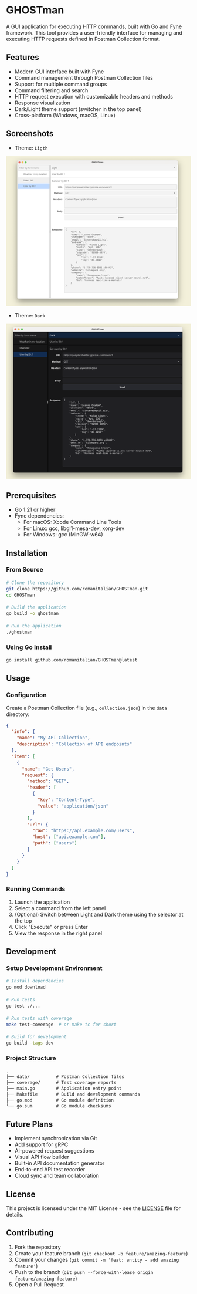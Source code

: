 # GHOSTman

A GUI application for executing HTTP commands, built with Go and Fyne framework. This tool provides a user-friendly interface for managing and executing HTTP requests defined in Postman Collection format.

## Features
- Modern GUI interface built with Fyne
- Command management through Postman Collection files
- Support for multiple command groups
- Command filtering and search
- HTTP request execution with customizable headers and methods
- Response visualization
- Dark/Light theme support (switcher in the top panel)
- Cross-platform (Windows, macOS, Linux)

## Screenshots

- Theme: `Ligth`

![GHOSTman Screenshot](./docs/screenshot-GHOSTman-v1.0.0-theme-light.png)


- Theme: `Dark`

![GHOSTman Screenshot](./docs/screenshot-GHOSTman-v1.0.0-theme-dark.png)

## Prerequisites
- Go 1.21 or higher
- Fyne dependencies:
  - For macOS: Xcode Command Line Tools
  - For Linux: gcc, libgl1-mesa-dev, xorg-dev
  - For Windows: gcc (MinGW-w64)

## Installation

### From Source
```bash
# Clone the repository
git clone https://github.com/romanitalian/GHOSTman.git
cd GHOSTman

# Build the application
go build -o ghostman

# Run the application
./ghostman
```

### Using Go Install
```bash
go install github.com/romanitalian/GHOSTman@latest
```

## Usage

### Configuration
Create a Postman Collection file (e.g., `collection.json`) in the `data` directory:

```json
{
  "info": {
    "name": "My API Collection",
    "description": "Collection of API endpoints"
  },
  "item": [
    {
      "name": "Get Users",
      "request": {
        "method": "GET",
        "header": [
          {
            "key": "Content-Type",
            "value": "application/json"
          }
        ],
        "url": {
          "raw": "https://api.example.com/users",
          "host": ["api.example.com"],
          "path": ["users"]
        }
      }
    }
  ]
}
```

### Running Commands
1. Launch the application
2. Select a command from the left panel
3. (Optional) Switch between Light and Dark theme using the selector at the top
4. Click "Execute" or press Enter
5. View the response in the right panel

## Development

### Setup Development Environment
```bash
# Install dependencies
go mod download

# Run tests
go test ./...

# Run tests with coverage
make test-coverage  # or make tc for short

# Build for development
go build -tags dev
```

### Project Structure
```
.
├── data/          # Postman Collection files
├── coverage/      # Test coverage reports
├── main.go        # Application entry point
├── Makefile       # Build and development commands
├── go.mod         # Go module definition
└── go.sum         # Go module checksums
```

## Future Plans

- Implement synchronization via Git
- Add support for gRPC
- AI-powered request suggestions
- Visual API flow builder
- Built-in API documentation generator
- End-to-end API test recorder
- Cloud sync and team collaboration

## License
This project is licensed under the MIT License - see the [LICENSE](LICENSE) file for details.

## Contributing
1. Fork the repository
2. Create your feature branch (`git checkout -b feature/amazing-feature`)
3. Commit your changes (`git commit -m 'feat: entity - add amazing feature'`)
4. Push to the branch (`git push --force-with-lease origin feature/amazing-feature`)
5. Open a Pull Request
